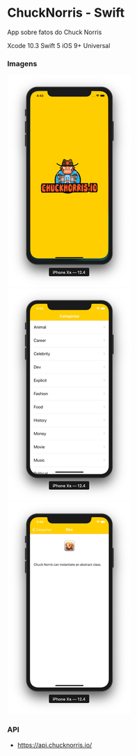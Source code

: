 ChuckNorris - Swift
===================

App sobre fatos do Chuck Norris

Xcode 10.3
Swift 5
iOS 9+
Universal

### Imagens
![Alt Text](https://github.com/juniorobici/ChuckNorris/blob/master/Imagens/Tela1.png)
![Alt Text](https://github.com/juniorobici/ChuckNorris/blob/master/Imagens/Tela2.png)
![Alt Text](https://github.com/juniorobici/ChuckNorris/blob/master/Imagens/Tela3.png)

### API
 - https://api.chucknorris.io/


